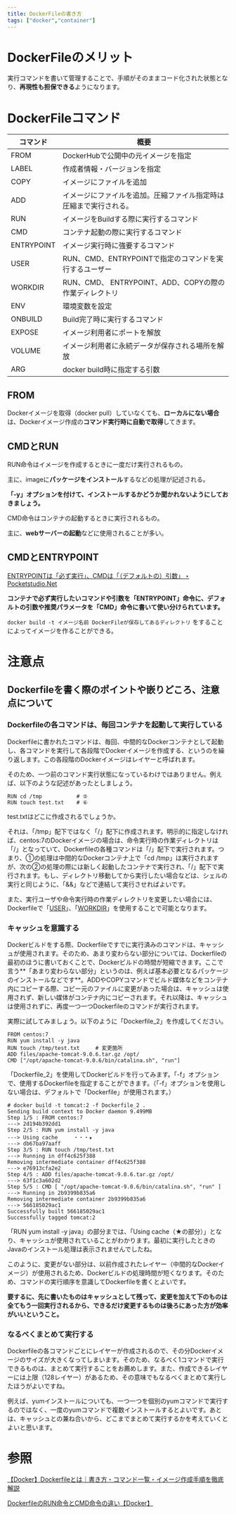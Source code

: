 ```yaml
---
title: DockerFileの書き方
tags: ["docker","container"]
---
```

# DockerFileのメリット

実行コマンドを書いて管理することで、手順がそのままコード化された状態となり、**再現性も担保できる**ようになります。

# DockerFileコマンド

| コマンド | 概要 |
| --- | --- |
| FROM | DockerHubで公開中の元イメージを指定 |
| LABEL | 作成者情報・バージョンを指定 |
| COPY | イメージにファイルを追加 |
| ADD | イメージにファイルを追加。圧縮ファイル指定時は圧縮まで実行される。 |
| RUN | イメージをBuildする際に実行するコマンド |
| CMD | コンテナ起動の際に実行するコマンド |
| ENTRYPOINT | イメージ実行時に強要するコマンド |
| USER | RUN、CMD、ENTRYPOINTで指定のコマンドを実行するユーザー |
| WORKDIR | RUN、CMD、 ENTRYPOINT、ADD、COPYの際の作業ディレクトリ |
| ENV | 環境変数を設定 |
| ONBUILD | Build完了時に実行するコマンド |
| EXPOSE | イメージ利用者にポートを解放 |
| VOLUME | イメージ利用者に永続データが保存される場所を解放 |
| ARG | docker build時に指定する引数 |

## FROM

Dockerイメージを取得（docker pull）していなくても、**ローカルにない場合**は、Dockerイメージ作成の**コマンド実行時に自動で取得**してきます。

## CMDとRUN

RUN命令はイメージを作成するときに一度だけ実行されるもの。

主に、imageに**パッケージをインストール**するなどの処理が記述される。

**「-y」オプションを付けて、インストールするかどうか聞かれないようにしておきましょう。**

CMD命令はコンテナの起動するときに実行されるもの。

主に、**webサーバーの起動**などに使用されることが多い。

## CMDとENTRYPOINT

[ENTRYPOINTは「必ず実行」、CMDは「（デフォルトの）引数」 ‣ Pocketstudio.Net](https://pocketstudio.net/2020/01/31/cmd-and-entrypoint/)

**コンテナで必ず実行したいコマンドや引数を「ENTRYPOINT」命令に、デフォルトの引数や推奨パラメータを「CMD」命令に書いて使い分けられています。**

`docker build -t イメージ名前 DockerFileが保存してあるディレクトリ` をすることによってイメージを作ることができる。

# 注意点

## **Dockerfileを書く際のポイントや嵌りどころ、注意点について**

### **Dockerfileの各コマンドは、毎回コンテナを起動して実行している**

Dockerfileに書かれたコマンドは、毎回、中間的なDockerコンテナとして起動し、各コマンドを実行して各段階でDockerイメージを作成する、というのを繰り返します。この各段階のDockerイメージはレイヤーと呼ばれます。

そのため、一つ前のコマンド実行状態になっているわけではありません。例えば、以下のような記述があったとしましょう。

```
RUN cd /tmp           # ⑤
RUN touch test.txt    # ⑥

```

test.txtはどこに作成されるでしょうか。

それは、「/tmp」配下ではなく「/」配下に作成されます。明示的に指定しなければ、centos:7のDockerイメージの場合は、命令実行時の作業ディレクトリは「/」となっていて、Dockerfileの各種コマンドは「/」配下で実行されます。つまり、①の処理は中間的なDockerコンテナ上で「cd /tmp」は実行されますが、次の②の処理の際には新しく起動したコンテナで実行され、「/」配下で実行されます。もし、ディレクトリ移動してから実行したい場合などは、シェルの実行と同じように、「&&」などで連結して実行させればよいです。

また、実行ユーザや命令実行時の作業ディレクトリを変更したい場合には、Dockerfileで「[USER](http://docs.docker.jp/engine/reference/builder.html#user)」、「[WORKDIR](http://docs.docker.jp/engine/reference/builder.html#workdir)」を使用することで可能となります。

### **キャッシュを意識する**

Dockerビルドをする際、Dockerfileですでに実行済みのコマンドは、キャッシュが使用されます。そのため、あまり変わらない部分については、Dockerfileの最初のほうに書いておくことで、Dockerビルドの時間が短縮できます。ここで言う**「あまり変わらない部分」というのは、例えば基本必要となるパッケージのインストールなどです**。ADDやCOPYコマンドでビルド媒体などをコンテナ内にコピーする際、コピー元のファイルに変更があった場合は、キャッシュは使用されず、新しい媒体がコンテナ内にコピーされます。それ以降は、キャッシュは使用されずに、再度一つ一つDockerfileのコマンドが実行されます。

実際に試してみましょう。以下のように「Dockerfile_2」を作成してください。

```
FROM centos:7
RUN yum install -y java
RUN touch /tmp/test.txt     # 変更箇所
ADD files/apache-tomcat-9.0.6.tar.gz /opt/
CMD ["/opt/apache-tomcat-9.0.6/bin/catalina.sh", "run"]

```

「Dockerfile_2」を使用してDockerビルドを行ってみます。「-f」オプションで、使用するDockerfileを指定することができます。（「-f」オプションを使用しない場合は、デフォルトで「Dockerfile」が使用されます。）

```
# docker build -t tomcat:2 -f Dockerfile_2 .
Sending build context to Docker daemon 9.499MB
Step 1/5 : FROM centos:7
---> 2d194b392dd1
Step 2/5 : RUN yum install -y java
---> Using cache　　　・・・★
---> db67ba97aaff
Step 3/5 : RUN touch /tmp/test.txt
---> Running in dff4c625f388
Removing intermediate container dff4c625f388
---> e76913cfa2e2
Step 4/5 : ADD files/apache-tomcat-9.0.6.tar.gz /opt/
---> 63f1c3a602d2
Step 5/5 : CMD [ "/opt/apache-tomcat-9.0.6/bin/catalina.sh", "run" ]
---> Running in 2b9399b835a6
Removing intermediate container 2b9399b835a6
---> 566185029ac1
Successfully built 566185029ac1
Successfully tagged tomcat:2

```

「RUN yum install -y java」の部分までは、「Using cache（★の部分）」となり、キャッシュが使用されていることがわかります。最初に実行したときのJavaのインストール処理は表示されませんでしたね。

このように、変更がない部分は、以前作成されたレイヤー（中間的なDockerイメージ）が使用されるため、Dockerビルドの処理時間が短くなります。そのため、コマンドの実行順序を意識してDockerfileを書くとよいです。

**要するに、先に書いたものはキャッシュとして残って、変更を加えて下のものは全てもう一回実行されるから、できるだけ変更するものは後ろにあった方が効率がいいということ。**

### **なるべくまとめて実行する**

Dockerfileの各コマンドごとにレイヤーが作成されるので、その分Dockerイメージのサイズが大きくなってしまいます。そのため、なるべく1コマンドで実行できるものは、まとめて実行することをお薦めします。また、作成できるレイヤーには上限（128レイヤー）があるため、その意味でもなるべくまとめて実行したほうがよいですね。

例えば、yumインストールについても、一つ一つを個別のyumコマンドで実行するのではなく、一度のyumコマンドで複数インストールするとよいです。あとは、キャッシュとの兼ね合いから、どこまでまとめて実行するかを考えていくとよいと思います。

# 参照

[【Docker】Dockerfileとは｜書き方・コマンド一覧・イメージ作成手順を徹底解説](https://di-acc2.com/system/23152/)

[DockerfileのRUN命令とCMD命令の違い【Docker】](https://rara-world.com/dockerfile-run-cmd/#:~:text=RUN命令・CMD命令の,ときに実行されます。)